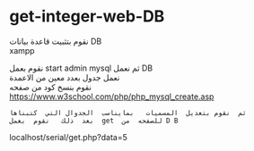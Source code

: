 # get-integer-web-DB
نقوم  بتثبيت  قاعدة   بيانات DB   
xampp

نقوم  بعمل start   admin   mysql
   ثم  نعمل   DB    
   نعمل   جدول   بعدد  معين  من الاعمدة   
     نقوم  بنسخ  كود   من  صفحه  
    https://www.w3school.com/php/php_mysql_create.asp
    
    ثم  نقوم بتعديل  المسميات   بمايناسب  الجدوال التي  كتبناها  
    بعد  ذلك   نقوم  بعمل  get  للصفحه  من D B   
   localhost/serial/get.php?data=5

